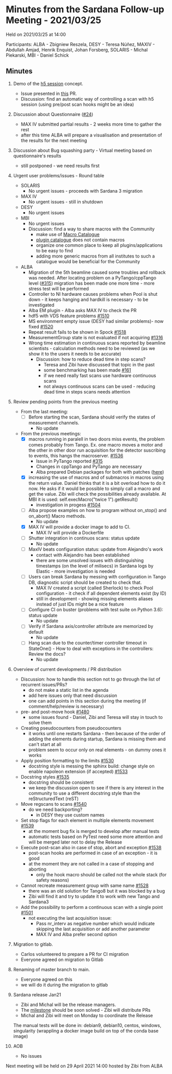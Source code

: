 # Minutes from the Sardana Follow-up Meeting - 2021/03/25

Held on 2021/03/25 at 14:00

Participants: ALBA - Zbigniew Reszela, DESY - Teresa Núñez, MAXIV - Abdullah Amjad, Henrik Enquist, Johan Forsberg, SOLARIS - Michal Piekarski, MBI - Daniel Schick 

## Minutes
1. Demo of the [h5 session](https://sardana-controls.org/users/scan.html#nxscanh5-filerecorder) concept. 
    - Issue presented in [this](https://github.com/sardana-org/sardana/pull/1457) PR.
    - Discussion: find an automatic way of controlling a scan with h5 session (using pre/post scan hooks might be an idea)  
2. Discussion about Questionnaire ([#24](https://github.com/sardana-org/sardana-followup/issues/24))
    - MAX IV submitted partial results - 2 weeks more time to gather the rest
    - after this time ALBA will prepare a visualisation and presentation of the results for the next meeting
3. Discussion about Bug squashing party - Virtual meeting based on questionnaire's results
    - still postponed - we need results first
4. Urgent user problems/issues - Round table
    - SOLARIS
        - No urgent issues - proceeds with Sardana 3 migration
    - MAX IV
        - No urgent issues - still in shutdown
    - DESY
        - No urgent issues
    - MBI
        - No urgent issues
        - Discussion: find a way to share macros with the Community
            - make use of [Macro Catalogue](https://sourceforge.net/p/sardana/macros.git/ci/master/tree/)
            - [plugin catalogue](https://github.com/sardana-org/sardana-plugins) does not contain macros 
            - organize one common place to keep all plugins/applications to be easy to find
            - adding more generic macros from all institutes to such a catalogue would be beneficial for the Community
    - ALBA
        - Migration of the 5th beamline caused some troubles and rollback was needed. After locating problem on a PyTango/cppTango level
        ([#315](https://gitlab.com/tango-controls/pytango/-/issues/315)) migration has been made one more time - more stress test will be performed
        - Controller to NI hardware causes problems when Pool is shut down - it keeps hanging and hardkill is necessary - to be investigated
        - Alba EM plugin - Alba asks MAX IV to check the PR
        - hdf5 with VDS feature problems [#1510](https://github.com/sardana-org/sardana/pull/1510)
        - MS environment empty issue (DESY had similar problems)- now fixed [#1520](https://github.com/sardana-org/sardana/pull/1520)
        - Repeat result fails to be shown in Spock [#1518](https://github.com/sardana-org/sardana/issues/1518)
        - MeasurementGroup state is not evaluated if not acquiring [#1316](https://github.com/sardana-org/sardana/issues/1316)
        - Wrong time estimation in continuous scans reported by beamline scientists - calculation methods need to be reviewed (as we show it to the users
        it needs to be accurate)
            - Discussion: how to reduce dead time in step scans? 
                - Teresa and Zibi have discussed that topic in the past
                - some benchmarking has been made [#161](https://github.com/sardana-org/sardana/issues/161)
                - if we need really fast scans use hardware continuous scans
                - not always continuous scans can be used - reducing dead time in steps scans needs attention
        
        
5. Review pending points from the previous meeting
    - From the last meeting:
        - [ ] Before starting the scan, Sardana should verify the states of measurement channels.
            - No update
    - From the previous meetings:
        - [X] macros running in paralell in two doors miss events, the problem comes probably from Tango. Ex. one macro moves a motor and the other in other 
        door run acquisition for the detector suscribing to events, this hangs the macroserver. [#1536](https://github.com/sardana-org/sardana/issues/1536)
            - Issue in PyTango reported [#315](https://gitlab.com/tango-controls/pytango/-/issues/315)
            - Changes in cppTango and PyTango are necessary
            - Alba prepared Debian packages for both with patches ([here](https://github.com/reszelaz/sardana-test))
        - [X] increasing the use of macros and of submacros in macros using the return value. Daniel thinks that it is a bit overload how to do it now. He asks if it 
        would be possible to simply call a macro and get the value. Zibi will check the possibilities already available. At MBI it is used: self.execMacro("twice 1").getResult()
            - investigation in progess [#1504](https://github.com/sardana-org/sardana/issues/1504)
        - [ ] Alba propose examples on how to program without on_stop() and on_abort() Macro methods.
            - No update
        - [X] MAX IV will provide a docker image to add to CI.
            - MAX IV will provide a Dockerfile
        - [ ] Shutter integration in continuos scans: status update
            - No update
        - [ ] MaxIV beats configuration status: update from Alejandro's work
            - contact with Alejandro has been established
            - there are some unsolved issues with distinguishing timestamps (on the level of milisecs) in Sardana logs by Elastic - more investigation is needed
        - [ ] Users can break Sardana by messing with configuration in Tango DB, diagnostic script should be created to check that.
            - MAX IV created a script (called Sherlock) to check Pool configuration - it check if all dependent elements exist (by ID)
            - still in development - showing missing elements aliases instead of just IDs might be a nice feature
        - [ ] Configure CI on buster (problems with test suite on Python 3.6): status update
            - No update
        - [ ] Verify if Sardana axis/controller attribute are memorized by default
            - No update
        - [ ] Hang scan due to the counter/timer controller timeout in StateOne() - How to deal with exceptions in the controllers: Review the docs?
            - No update

6. Overview of current developments / PR distribution
    - Discussion: how to handle this section not to go through the list of recurrent issues/PRs?
        - do not make a static list in the agenda
        - add here issues only that need discussion
        - one can add points in this section during the meeting (if comment/help/review is necessary)
    - pre- and post-move hook [#1480](https://github.com/sardana-org/sardana/pull/1480)
        - some issues found - Daniel, Zibi and Teresa will stay in touch to solve them
    - Creating pseudocounters from pseudocounters 
        - it works until one restarts Sardana - then because of the order of adding the elements during startup, Sardana is missing them and 
        can't start at all
        - problem seem to occur only on real elements - on dummy ones it works
    - Apply position formatting to the limits [#1530](https://github.com/sardana-org/sardana/pull/1530)
        - docstring style is messing the sphinx build: change style on enable napoleon extension (if accepted) [#1533](https://github.com/sardana-org/sardana/pull/1533)  
    - Docstring styles [#1535](https://github.com/sardana-org/sardana/issues/1535)
        - docstring should be consistent
        - we keep the discussion open to see if there is any interest in the community to use a different docstring style than the reStructuredText (reST)
    - Move regscans to scans [#1540](https://github.com/sardana-org/sardana/pull/1540)
        - do we need backporting?
            - in DESY they use custom names
    - Set stop flags for each element in multiple elements movement [#1539](https://github.com/sardana-org/sardana/pull/1539)
        - at the moment bug fix is merged to develop after manual tests
        - automatic tests based on PyTest need some more attention and will be merged later not to delay the Release
    - Execute post-scan also in case of stop, abort and exception [#1538](https://github.com/sardana-org/sardana/pull/1538)
        - post-scan hooks are performed in case of an exception - it is good
        - at the moment they are not called in a case of stopping and aborting
            - only the hook macro should be called not the whole stack (for safety reasons)
    - Cannot recreate measurement group with same name [#1528](https://github.com/sardana-org/sardana/issues/1528)
        - there was an old solution for Tango8 but it was blocked by a bug
        - Zibi will find it and try to update it to work with new Tango and Sardana3
    - Add the possibility to perform a continuous scan with a single point [#1501](https://github.com/sardana-org/sardana/issues/1501)
        - not executing the last acquisition issue:
            - Pass nr_interv as negative number which would indicate skipping the last acquisition or add another parameter
            - MAX IV and Alba prefer second option

7. Migration to gitlab.
    - Carlos volunteered to prepare a PR for CI migration
    - Everyone agreed on migration to Gitlab

8. Renaming of master branch to main. 
    - Everyone agreed on this
    - we will do it during the migration to gitlab

9. Sardana release Jan21
   - Zibi and Michal will be the release managers.
   - The [milestone](https://github.com/sardana-org/sardana/milestone/8) should be soon solved - Zibi will distribute PRs
   - Michal and Zibi will meet on Monday to coordinate the Release

   The manual tests will be done in:
   debian9, debian10, centos, windows, singularity (wrappling a docker image build on top of the conda base image)

10. AOB
    - No issues
    
Next meeting will be held on 29 April 2021 14:00 hosted by Zibi from ALBA
